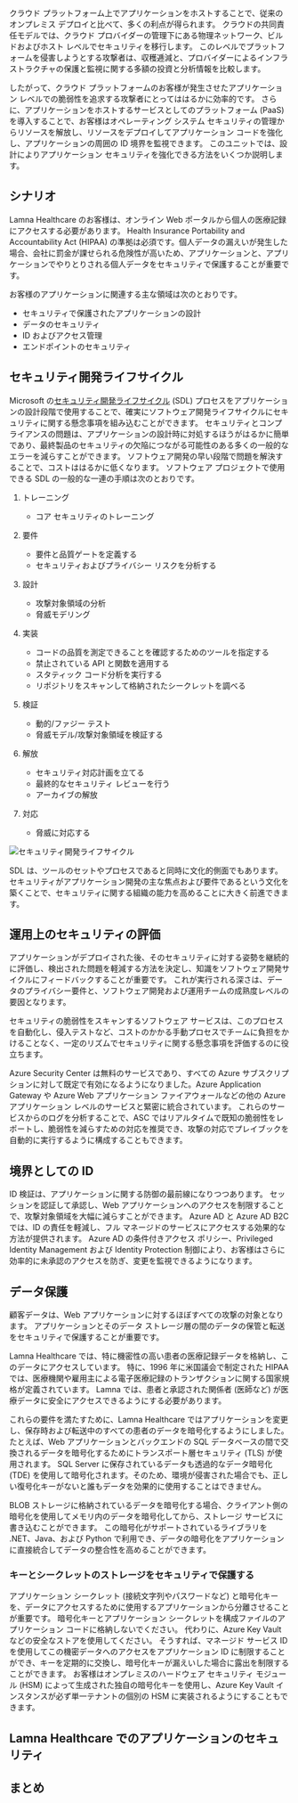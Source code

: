 クラウド プラットフォーム上でアプリケーションをホストすることで、従来のオンプレミス デプロイと比べて、多くの利点が得られます。 クラウドの共同責任モデルでは、クラウド プロバイダーの管理下にある物理ネットワーク、ビルドおよびホスト レベルでセキュリティを移行します。 このレベルでプラットフォームを侵害しようとする攻撃者は、収穫逓減と、プロバイダーによるインフラストラクチャの保護と監視に関する多額の投資と分析情報を比較します。

したがって、クラウド プラットフォームのお客様が発生させたアプリケーション レベルでの脆弱性を追求する攻撃者にとってははるかに効率的です。 さらに、アプリケーションをホストするサービスとしてのプラットフォーム (PaaS) を導入することで、お客様はオペレーティング システム セキュリティの管理からリソースを解放し、リソースをデプロイしてアプリケーション コードを強化し、アプリケーションの周囲の ID 境界を監視できます。 このユニットでは、設計によりアプリケーション セキュリティを強化できる方法をいくつか説明します。

## <a name="scenario"></a>シナリオ

Lamna Healthcare のお客様は、オンライン Web ポータルから個人の医療記録にアクセスする必要があります。 Health Insurance Portability and Accountability Act (HIPAA) の準拠は必須です。個人データの漏えいが発生した場合、会社に罰金が課せられる危険性が高いため、アプリケーションと、アプリケーションでやりとりされる個人データをセキュリティで保護することが重要です。

お客様のアプリケーションに関連する主な領域は次のとおりです。

- セキュリティで保護されたアプリケーションの設計
- データのセキュリティ
- ID およびアクセス管理
- エンドポイントのセキュリティ

## <a name="security-development-lifecycle"></a>セキュリティ開発ライフサイクル

Microsoft の[セキュリティ開発ライフサイクル](https://www.microsoft.com/en-us/sdl) (SDL) プロセスをアプリケーションの設計段階で使用することで、確実にソフトウェア開発ライフサイクルにセキュリティに関する懸念事項を組み込むことができます。 セキュリティとコンプライアンスの問題は、アプリケーションの設計時に対処するほうがはるかに簡単であり、最終製品のセキュリティの欠陥につながる可能性のある多くの一般的なエラーを減らすことができます。 ソフトウェア開発の早い段階で問題を解決することで、コストははるかに低くなります。 ソフトウェア プロジェクトで使用できる SDL の一般的な一連の手順は次のとおりです。

1. トレーニング

    - コア セキュリティのトレーニング

1. 要件

    - 要件と品質ゲートを定義する
    - セキュリティおよびプライバシー リスクを分析する
 
1. 設計

    - 攻撃対象領域の分析
    - 脅威モデリング
 
1. 実装

    - コードの品質を測定できることを確認するためのツールを指定する
    - 禁止されている API と関数を適用する
    - スタティック コード分析を実行する
    - リポジトリをスキャンして格納されたシークレットを調べる
 
1. 検証

    - 動的/ファジー テスト
    - 脅威モデル/攻撃対象領域を検証する
 
1. 解放

    - セキュリティ対応計画を立てる
    - 最終的なセキュリティ レビューを行う
    - アーカイブの解放
 
1. 対応 

    - 脅威に対応する

![セキュリティ開発ライフサイクル](../media/sdl.png)

SDL は、ツールのセットやプロセスであると同時に文化的側面でもあります。 セキュリティがアプリケーション開発の主な焦点および要件であるという文化を築くことで、セキュリティに関する組織の能力を高めることに大きく前進できます。

<!-- Bear in mind that the migration of un-modified applications (especially COTS procured software systems) will not be able to perform many of the steps listed above.
 -->

## <a name="operational-security-assessment"></a>運用上のセキュリティの評価

アプリケーションがデプロイされた後、そのセキュリティに対する姿勢を継続的に評価し、検出された問題を軽減する方法を決定し、知識をソフトウェア開発サイクルにフィードバックすることが重要です。 これが実行される深さは、データのプライバシー要件と、ソフトウェア開発および運用チームの成熟度レベルの要因となります。

セキュリティの脆弱性をスキャンするソフトウェア サービスは、このプロセスを自動化し、侵入テストなど、コストのかかる手動プロセスでチームに負担をかけることなく、一定のリズムでセキュリティに関する懸念事項を評価するのに役立ちます。

Azure Security Center は無料のサービスであり、すべての Azure サブスクリプションに対して既定で有効になるようになりました。Azure Application Gateway や Azure Web アプリケーション ファイアウォールなどの他の Azure アプリケーション レベルのサービスと緊密に統合されています。 これらのサービスからのログを分析することで、ASC ではリアルタイムで既知の脆弱性をレポートし、脆弱性を減らすための対応を推奨でき、攻撃の対応でプレイブックを自動的に実行するように構成することもできます。

<!-- SDL culture
Key Vault / MSI
CSE = App  -> DB & App Storage
Mention approach of code scanning & SDL
Scanning for passwords - Git
 -->

## <a name="identity-as-the-perimeter"></a>境界としての ID

ID 検証は、アプリケーションに関する防御の最前線になりつつあります。 セッションを認証して承認し、Web アプリケーションへのアクセスを制限することで、攻撃対象領域を大幅に減らすことができます。 Azure AD と Azure AD B2C では、ID の責任を軽減し、フル マネージドのサービスにアクセスする効果的な方法が提供されます。 Azure AD の条件付きアクセス ポリシー、Privileged Identity Management および Identity Protection 制御により、お客様はさらに効率的に未承認のアクセスを防ぎ、変更を監視できるようになります。

## <a name="data-protection"></a>データ保護

顧客データは、Web アプリケーションに対するほぼすべての攻撃の対象となります。 アプリケーションとそのデータ ストレージ層の間のデータの保管と転送をセキュリティで保護することが重要です。

Lamna Healthcare では、特に機密性の高い患者の医療記録データを格納し、このデータにアクセスしています。 特に、1996 年に米国議会で制定された HIPAA では、医療機関や雇用主による電子医療記録のトランザクションに関する国家規格が定義されています。 Lamna では、患者と承認された関係者 (医師など) が医療データに安全にアクセスできるようにする必要があります。

これらの要件を満たすために、Lamna Healthcare ではアプリケーションを変更し、保存時および転送中のすべての患者のデータを暗号化するようにしました。 たとえば、Web アプリケーションとバックエンドの SQL データベースの間で交換されるデータを暗号化するためにトランスポート層セキュリティ (TLS) が使用されます。 SQL Server に保存されているデータも透過的なデータ暗号化 (TDE) を使用して暗号化されます。そのため、環境が侵害された場合でも、正しい復号化キーがないと誰もデータを効果的に使用することはできません。

BLOB ストレージに格納されているデータを暗号化する場合、クライアント側の暗号化を使用してメモリ内のデータを暗号化してから、ストレージ サービスに書き込むことができます。 この暗号化がサポートされているライブラリを .NET、Java、および Python で利用でき、データの暗号化をアプリケーションに直接統合してデータの整合性を高めることができます。

### <a name="secure-key-and-secret-storage"></a>キーとシークレットのストレージをセキュリティで保護する

アプリケーション シークレット (接続文字列やパスワードなど) と暗号化キーを、データにアクセスするために使用するアプリケーションから分離させることが重要です。 暗号化キーとアプリケーション シークレットを構成ファイルのアプリケーション コードに格納しないでください。 代わりに、Azure Key Vault などの安全なストアを使用してください。 そうすれば、マネージド サービス ID を使用してこの機密データへのアクセスをアプリケーション ID に制限することができ、キーを定期的に交換し、暗号化キーが漏えいした場合に露出を制限することができます。 お客様はオンプレミスのハードウェア セキュリティ モジュール (HSM) によって生成された独自の暗号化キーを使用し、Azure Key Vault インスタンスが必ず単一テナントの個別の HSM に実装されるようにすることもできます。

<!-- ### Secure and immutable file storage

All Azure storage accounts are encrypted by default using Microsoft managed keys. Azure customers also have the ability to use their own encryption keys (BYOK) to encrypt blob, file and queue data so that even the hosting provider has no access to unencrypted data. Data immutability is often required for auditing purposes or when legal disputes call for data to be effectively frozen for a determined amount of time. Azure has recently introduced an [immutable data storage](https://docs.microsoft.com/en-us/azure/storage/blobs/storage-blob-immutable-storage) option known as Write-Once, Read many (WORM) for this scenario. -->

## <a name="application-security-at-lamna-healthcare"></a>Lamna Healthcare でのアプリケーションのセキュリティ

## <a name="summary"></a>まとめ